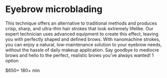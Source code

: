 # Eyebrow microblading

This technique offers an alternative to traditional methods and produces crisp, sharp, and ultra-thin hair strokes that look extremely lifelike. Our expert technician uses advanced equipment to create this effect, leaving you with perfectly shaped and defined brows. With nanomachine strokes, you can enjoy a natural, low-maintenance solution to your eyebrow needs, without the hassle of daily makeup application. Say goodbye to mediocre brows and hello to the perfect, realistic brows you've always wanted!
1 option

$650+ 180+ min
